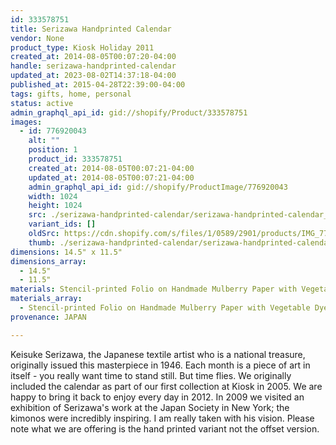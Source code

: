 ```yaml
---
id: 333578751
title: Serizawa Handprinted Calendar
vendor: None
product_type: Kiosk Holiday 2011
created_at: 2014-08-05T00:07:20-04:00
handle: serizawa-handprinted-calendar
updated_at: 2023-08-02T14:37:18-04:00
published_at: 2015-04-28T22:39:00-04:00
tags: gifts, home, personal
status: active
admin_graphql_api_id: gid://shopify/Product/333578751
images:
  - id: 776920043
    alt: ""
    position: 1
    product_id: 333578751
    created_at: 2014-08-05T00:07:21-04:00
    updated_at: 2014-08-05T00:07:21-04:00
    admin_graphql_api_id: gid://shopify/ProductImage/776920043
    width: 1024
    height: 1024
    src: ./serizawa-handprinted-calendar/serizawa-handprinted-calendar__0.jpg
    variant_ids: []
    oldSrc: https://cdn.shopify.com/s/files/1/0589/2901/products/IMG_7764.jpeg?v=1407211641
    thumb: ./serizawa-handprinted-calendar/serizawa-handprinted-calendar__0-thumb.jpg
dimensions: 14.5" x 11.5"
dimensions_array:
  - 14.5"
  - 11.5"
materials: Stencil-printed Folio on Handmade Mulberry Paper with Vegetable Dye
materials_array:
  - Stencil-printed Folio on Handmade Mulberry Paper with Vegetable Dye
provenance: JAPAN

---
```


Keisuke Serizawa, the Japanese textile artist who is a national treasure, originally issued this masterpiece in 1946. Each month is a piece of art in itself - you really want time to stand still. But time flies. We originally included the calendar as part of our first collection at Kiosk in 2005. We are happy to bring it back to enjoy every day in 2012. In 2009 we visited an exhibition of Serizawa's work at the Japan Society in New York; the kimonos were incredibly inspiring. I am really taken with his vision. Please note what we are offering is the hand printed variant not the offset version.
